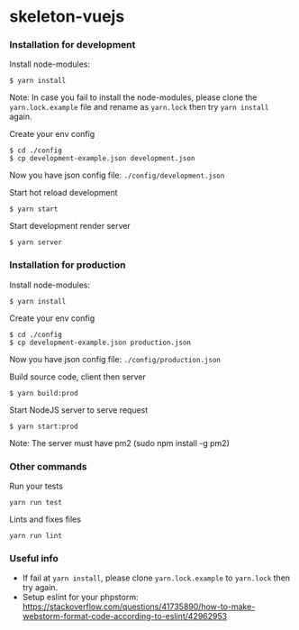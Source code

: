 # skeleton-vuejs

### Installation for development

Install node-modules:

``` 
$ yarn install 
```

Note: In case you fail to install the node-modules, please clone the `yarn.lock.example` file and rename as `yarn.lock` then try `yarn install` again.

Create your env config
``` 
$ cd ./config
$ cp development-example.json development.json
``` 
Now you have json config file: `./config/development.json`

Start hot reload development
```
$ yarn start
```
Start development render server
```
$ yarn server
```

### Installation for production

Install node-modules:

``` 
$ yarn install 
```

Create your env config
``` 
$ cd ./config
$ cp development-example.json production.json
``` 
Now you have json config file: `./config/production.json`

Build source code, client then server
```
$ yarn build:prod
```

Start NodeJS server to serve request
```
$ yarn start:prod
```
Note: The server must have pm2 (sudo npm install -g pm2)

### Other commands

Run your tests
```
yarn run test
```

Lints and fixes files
```
yarn run lint
```

### Useful info
- If fail at `yarn install`, please clone `yarn.lock.example` to `yarn.lock` then try again.
- Setup eslint for your phpstorm: https://stackoverflow.com/questions/41735890/how-to-make-webstorm-format-code-according-to-eslint/42962953